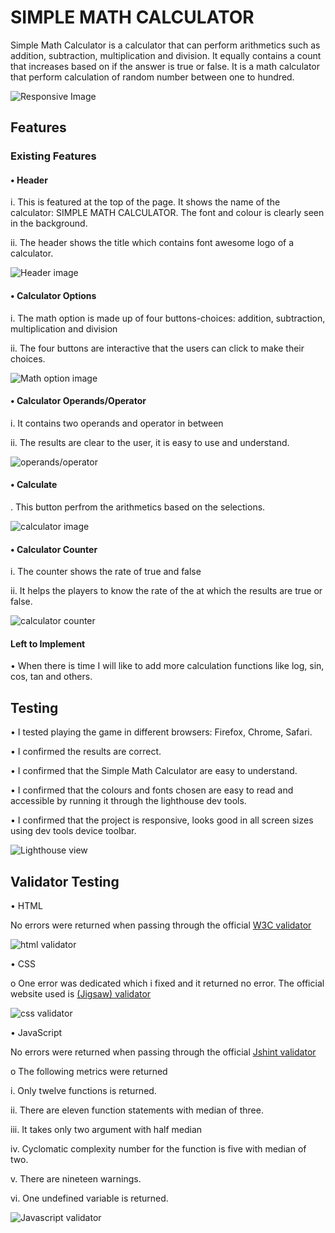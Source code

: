 # SIMPLE MATH CALCULATOR
Simple Math Calculator is a calculator that can perform arithmetics such as addition, subtraction, multiplication and division.
It equally contains a count that increases based on if the answer is true or false. It is a math calculator that perform calculation of random number between one to hundred.

![Responsive Image](<assets/images/responsiveimage.png>)

## Features <br>

### Existing Features

#### •	Header

i. This is featured at the top of the page. It shows the name of the calculator: SIMPLE MATH CALCULATOR. The font and colour is clearly seen in the background.

  ii.	The header shows the title which contains font awesome logo of a calculator.

![Header image](<assets/images/headerpix.png>)

#### •	Calculator Options
i.	The math option is made up of four buttons-choices: addition, subtraction, multiplication and division

ii. The four buttons are interactive that the users can click to make their choices.

![Math option image](<assets/images/mathoption.png>)

#### •	Calculator Operands/Operator
i. It contains two operands and operator in between

ii.	The results are clear to the user, it is easy to use and understand.  

![operands/operator](<assets/images/operands&operator.png>)

#### •	Calculate

  . This button perfrom the arithmetics based on the selections.

  ![calculator image](<assets/images/calculateimage.png>)

#### •	Calculator Counter
i.	The  counter shows the rate of true and false

ii.	 It helps the players to know the rate of the at which the results are true or false.

![calculator counter](<assets/images/trueorfalse.png>)  

#### Left to Implement
•	When there is time I will like to add more calculation functions like log, sin, cos, tan and others.

## Testing
•	I tested playing the game in different browsers: Firefox, Chrome, Safari.

•	I confirmed the results are correct.

•	I confirmed that the Simple Math Calculator are easy to understand.

•	I confirmed that the colours and fonts chosen are easy to read and accessible by running it through the lighthouse dev tools.

•	I confirmed that the project is responsive, looks good in all screen sizes using dev tools device toolbar.

![Lighthouse view](<assets/images/lighthouseimage.png>)

## Validator Testing

•	HTML 

No errors were returned when passing through the official [W3C validator](https://validator.w3.org/)

![html validator](<assets/images/htmlvalidator.png>)

•	CSS

o	One error was dedicated which i fixed and it returned no error. The official website used is [(Jigsaw) validator](https://jigsaw.w3.org/css-validator/)

![css validator](<assets/images/cssvalidator.png>)

•	JavaScript

No errors were returned when passing through the official [Jshint validator](https://jshint.com/)

o	The following metrics were returned

i. Only twelve functions is returned.

ii. There are eleven function statements with median of three.

iii. It takes only two argument with half median

iv. Cyclomatic complexity number for the function is five with median of two.

v. There are nineteen warnings.

vi. One undefined variable is returned.

![Javascript validator](<assets/images/jsvalidator.png>)



